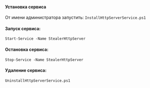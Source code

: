 #### Установка сервиса

От имени администратора запустить: ```InstallHttpServerService.ps1```

#### Запуск сервиса:

```Start-Service -Name StealerHttpServer```

#### Остановка сервиса:

```Stop-Service -Name StealerHttpServer```

#### Удаление сервиса:

```UninstallHttpServerService.ps1```

